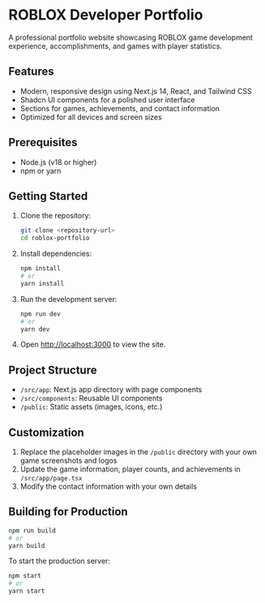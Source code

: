 # ROBLOX Developer Portfolio

A professional portfolio website showcasing ROBLOX game development experience, accomplishments, and games with player statistics.

## Features

- Modern, responsive design using Next.js 14, React, and Tailwind CSS
- Shadcn UI components for a polished user interface
- Sections for games, achievements, and contact information
- Optimized for all devices and screen sizes

## Prerequisites

- Node.js (v18 or higher)
- npm or yarn

## Getting Started

1. Clone the repository:
   ```bash
   git clone <repository-url>
   cd roblox-portfolio
   ```

2. Install dependencies:
   ```bash
   npm install
   # or
   yarn install
   ```

3. Run the development server:
   ```bash
   npm run dev
   # or
   yarn dev
   ```

4. Open [http://localhost:3000](http://localhost:3000) to view the site.

## Project Structure

- `/src/app`: Next.js app directory with page components
- `/src/components`: Reusable UI components
- `/public`: Static assets (images, icons, etc.)

## Customization

1. Replace the placeholder images in the `/public` directory with your own game screenshots and logos
2. Update the game information, player counts, and achievements in `/src/app/page.tsx`
3. Modify the contact information with your own details

## Building for Production

```bash
npm run build
# or
yarn build
```

To start the production server:

```bash
npm start
# or
yarn start
``` 